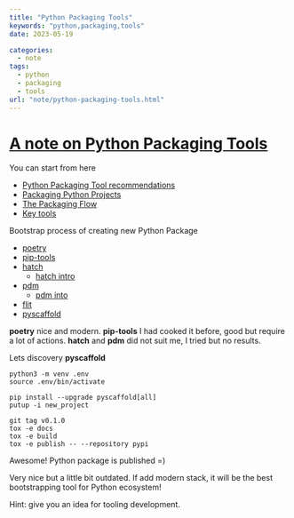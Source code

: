 ```yaml
---
title: "Python Packaging Tools"
keywords: "python,packaging,tools"
date: 2023-05-19

categories:
  - note
tags:
  - python
  - packaging
  - tools
url: "note/python-packaging-tools.html"
---
```

[//]: # (Post ID: 650930045f2a4cc3874083b72bf75b90)

# [A note on Python Packaging Tools](/note/python-packaging-tools.html)

You can start from here

* [Python Packaging Tool recommendations](https://packaging.python.org/en/latest/guides/tool-recommendations/)
* [Packaging Python Projects](https://packaging.python.org/en/latest/tutorials/packaging-projects/)
* [The Packaging Flow](https://packaging.python.org/en/latest/flow/)
* [Key tools](https://packaging.python.org/en/latest/key_projects/)

Bootstrap process of creating new Python Package

* [poetry](https://github.com/python-poetry/poetry)
* [pip-tools](https://github.com/jazzband/pip-tools)
* [hatch](https://github.com/pypa/hatch)
  * [hatch intro](https://hatch.pypa.io/latest/intro/)
* [pdm](https://github.com/pdm-project/pdm/)
  * [pdm into](https://pdm.fming.dev/latest/)
* [flit](https://flit.pypa.io/en/latest/)
* [pyscaffold](https://github.com/pyscaffold/pyscaffold)

**poetry** nice and modern.
**pip-tools** I had cooked it before, good but require a lot of actions.
**hatch** and **pdm** did not suit me, I tried but no results.

Lets discovery **pyscaffold**

```shell
python3 -m venv .env
source .env/bin/activate

pip install --upgrade pyscaffold[all]
putup -i new_project

git tag v0.1.0
tox -e docs
tox -e build
tox -e publish -- --repository pypi
```

Awesome! Python package is published =)

Very nice but a little bit outdated.
If add modern stack, it will be the best bootstrapping tool for Python ecosystem!

Hint: give you an idea for tooling development.
